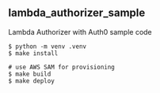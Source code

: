 ## lambda_authorizer_sample

Lambda Authorizer with Auth0 sample code

```
$ python -m venv .venv
$ make install

# use AWS SAM for provisioning
$ make build
$ make deploy
```
